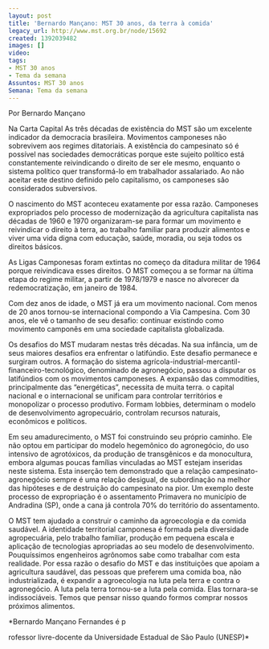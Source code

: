 ```yaml
---
layout: post
title: 'Bernardo Mançano: MST 30 anos, da terra à comida'
legacy_url: http://www.mst.org.br/node/15692
created: 1392039482
images: []
video: 
tags:
- MST 30 anos
- Tema da semana
Assuntos: MST 30 anos
Semana: Tema da semana
---
```



Por Bernardo Mançano

Na Carta Capital
As três décadas de existência do MST são um excelente indicador  da democracia brasileira. Movimentos camponeses não sobrevivem aos  regimes ditatoriais. A existência do campesinato só é possível nas  sociedades democráticas porque este sujeito político está constantemente  reivindicando o direito de ser ele mesmo, enquanto o sistema político  quer transformá-lo em trabalhador assalariado. Ao não aceitar este  destino definido pelo capitalismo, os camponeses são considerados  subversivos. 

O nascimento do MST aconteceu exatamente por essa razão. Camponeses  expropriados pelo processo de modernização da agricultura capitalista  nas décadas de 1960 e 1970 organizaram-se para formar um movimento e  reivindicar o direito à terra, ao trabalho familiar para produzir  alimentos e viver uma vida digna com educação, saúde, moradia, ou seja  todos os direitos básicos. 

As Ligas Camponesas foram extintas no começo da ditadura militar de  1964 porque reivindicava esses direitos. O MST começou a se formar na  última etapa do regime militar, a partir de 1978/1979 e nasce no  alvorecer da redemocratização, em janeiro de 1984. 

Com dez anos de idade, o MST já era um movimento nacional. Com menos  de 20 anos tornou-se internacional compondo a Via Campesina. Com 30  anos, ele vê o tamanho de seu desafio: continuar existindo como  movimento camponês em uma sociedade capitalista globalizada. 

Os desafios do MST mudaram nestas três décadas. Na sua infância, um  de seus maiores desafios era enfrentar o latifúndio. Este desafio  permanece e surgiram outros. A formação do sistema  agrícola-industrial-mercantil-financeiro-tecnológico, denominado de  agronegócio, passou a disputar os latifúndios com os movimentos  camponeses. A expansão das commodities, principalmente das  “energéticas”, necessita de muita terra. o capital nacional e o  internacional se unificam para controlar territórios e monopolizar o  processo produtivo. Formam lobbies, determinam o modelo de  desenvolvimento agropecuário, controlam recursos naturais, econômicos e  políticos. 

Em seu amadurecimento, o MST foi construindo seu próprio caminho. Ele  não optou em participar do modelo hegemônico do agronegócio, do uso  intensivo de agrotóxicos, da produção de transgênicos e da monocultura,  embora algumas poucas famílias vinculadas ao MST estejam inseridas neste  sistema. Esta inserção tem demonstrado que a relação  campesinato-agronegócio sempre é uma relação desigual, de subordinação  na melhor das hipóteses e de destruição do campesinato na pior. Um  exemplo deste processo de expropriação é o assentamento Primavera no  município de Andradina (SP), onde a cana já controla 70% do território  do assentamento. 

O MST tem ajudado a construir o caminho da agroecologia e da comida  saudável. A identidade territorial camponesa é formada pela diversidade  agropecuária, pelo trabalho familiar, produção em pequena escala e  aplicação de tecnologias apropriadas ao seu modelo de desenvolvimento.  Pouquíssimos engenheiros agrônomos sabe como trabalhar com esta  realidade.
Por essa razão o desafio do MST e das instituições que apoiam  a agricultura saudável, das pessoas que preferem uma comida boa, não  industrializada, é expandir a agroecologia na luta pela terra e contra o  agronegócio. A luta pela terra tornou-se a luta pela comida. Elas  tornara-se indissociáveis. Temos que pensar nisso quando formos comprar  nossos próximos alimentos. 

*Bernardo Mançano Fernandes é p

rofessor livre-docente da Universidade Estadual de São Paulo (UNESP)*
